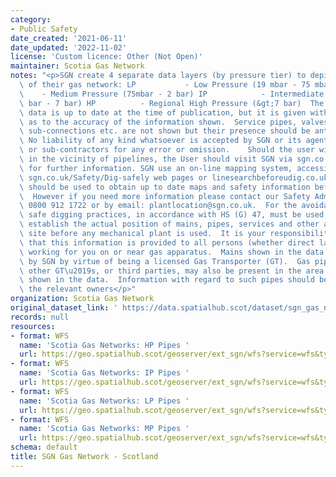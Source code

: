 ```yaml
---
category:
- Public Safety
date_created: '2021-06-11'
date_updated: '2022-11-02'
license: 'Custom licence: Other (Not Open)'
maintainer: Scotia Gas Network
notes: "<p>SGN create 4 separate data layers (by pressure tier) to depict the location\
  \ of their gas network: LP           - Low Pressure (19 mbar - 75 mbar) MP     \
  \    - Medium Pressure (75mbar - 2 bar) IP            - Intermediate Pressure (2\
  \ bar - 7 bar) HP          - Regional High Pressure (&gt;7 bar)  The gas network\
  \ data is up to date at the time of publication, but it is given without warranty\
  \ as to the accuracy of the information shown.  Service pipes, valves, siphons,\
  \ sub-connections etc. are not shown but their presence should be anticipated. \
  \ No liability of any kind whatsoever is accepted by SGN or its agents, servants\
  \ or sub-contractors for any error or omission.    Should the user wish to excavate\
  \ in the vicinity of pipelines, the User should visit SGN via sgn.co.uk/Safety/Dig-safely\
  \ for further information. SGN use an on-line mapping system, accessible via the\
  \ sgn.co.uk/Safety/Dig-safely web pages or linesearchbeforeudig.co.uk, this process\
  \ should be used to obtain up to date maps and safety information before you excavate.\
  \  However if you need more information please contact our Safety Admin team on\
  \ 0800 912 1722 or by email: plantlocation@sgn.co.uk.  For the avoidance of doubt,\
  \ safe digging practices, in accordance with HS (G) 47, must be used to verify and\
  \ establish the actual position of mains, pipes, services and other apparatus on\
  \ site before any mechanical plant is used.  It is your responsibility to ensure\
  \ that this information is provided to all persons (whether direct labour or contractors)\
  \ working for you on or near gas apparatus.  Mains shown in the data are those owned\
  \ by SGN by virtue of being a licensed Gas Transporter (GT).  Gas pipes owned by\
  \ other GT\u2019s, or third parties, may also be present in the area and are not\
  \ shown in the data.  Information with regard to such pipes should be obtained from\
  \ the relevant owners</p>"
organization: Scotia Gas Network
original_dataset_link: ' https://data.spatialhub.scot/dataset/sgn_gas_network-sgn'
records: null
resources:
- format: WFS
  name: 'Scotia Gas Networks: HP Pipes '
  url: https://geo.spatialhub.scot/geoserver/ext_sgn/wfs?service=wfs&typeName=ext_sgn:pub_sgnhp
- format: WFS
  name: 'Scotia Gas Networks: IP Pipes '
  url: https://geo.spatialhub.scot/geoserver/ext_sgn/wfs?service=wfs&typeName=ext_sgn:pub_sgnip
- format: WFS
  name: 'Scotia Gas Networks: LP Pipes '
  url: https://geo.spatialhub.scot/geoserver/ext_sgn/wfs?service=wfs&typeName=ext_sgn:pub_sgnlp
- format: WFS
  name: 'Scotia Gas Networks: MP Pipes '
  url: https://geo.spatialhub.scot/geoserver/ext_sgn/wfs?service=wfs&typeName=ext_sgn:pub_sgnmp
schema: default
title: SGN Gas Network - Scotland
---
```

